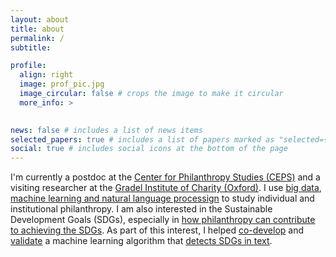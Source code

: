 ```yaml
---
layout: about
title: about
permalink: /
subtitle: 

profile:
  align: right
  image: prof_pic.jpg
  image_circular: false # crops the image to make it circular
  more_info: >
  

news: false # includes a list of news items
selected_papers: true # includes a list of papers marked as "selected={true}"
social: true # includes social icons at the bottom of the page
---
```


I'm currently a postdoc at the [Center for Philanthropy Studies (CEPS)](https://ceps.unibas.ch/en/) and a visiting researcher at the [Gradel Institute of Charity (Oxford)](https://www.gradelinstituteofcharity.co.uk). I use [big data](https://doi.org/10.1177/08997640231185119), [machine learning and natural language processign](https://www.econstor.eu/bitstream/10419/283363/1/1844747557.pdf) to study individual and institutional philanthropy. I am also interested in the Sustainable Development Goals (SDGs), especially in [how philanthropy can contribute to achieving the SDGs](https://doi.org/10.1080/15487733.2023.2236501). As part of this interest, I helped [co-develop](https://arxiv.org/pdf/2110.05856) and [validate](https://arxiv.org/pdf/2301.11353) a machine learning algorithm that [detects SDGs in text](https://www.text2sdg.io).   
